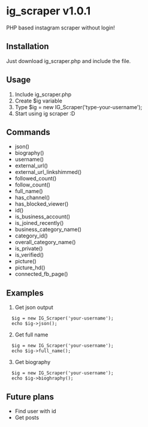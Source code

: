 # ig_scraper v1.0.1
PHP based instagram scraper without login!

## Installation
Just download ig_scraper.php and include the file.

## Usage

1) Include ig_scraper.php
2) Create $ig variable
3) Type $ig = new IG_Scraper('type-your-username');
4) Start using ig scraper :D

## Commands

- json()
- biography()
- username()
- external_url()
- external_url_linkshimmed()
- followed_count()
- follow_count()
- full_name()
- has_channel()
- has_blocked_viewer()
- id()
- is_business_account()
- is_joined_recently()
- business_category_name()
- category_id()
- overall_category_name()
- is_private()
- is_verified()
- picture()
- picture_hd()
- connected_fb_page()

## Examples

1) Get json output
```
  $ig = new IG_Scraper('your-username');
  echo $ig->json();
```
2) Get full name
```
  $ig = new IG_Scraper('your-username');
  echo $ig->full_name();
```
3) Get biography
```
  $ig = new IG_Scraper('your-username');
  echo $ig->bioghraphy();
```

## Future plans

- Find user with id
- Get posts

